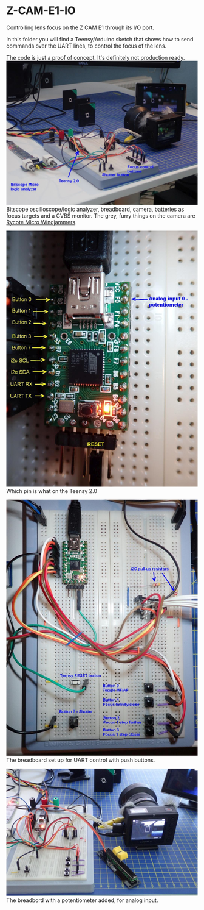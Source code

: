 # Z-CAM-E1-IO
Controlling lens focus on the Z CAM E1 through its I/O port.

In this folder you will find a Teensy/Arduino sketch that shows how to send commands over the UART lines, to control the focus of the lens.

The code is just a proof of concept. It's definitely not production ready.
![My test setup](Test_setup.jpg)
Bitscope oscilloscope/logic analyzer, breadboard, camera, batteries as focus targets and a CVBS monitor.
The grey, furry things on the camera are [Rycote Micro Windjammers](https://rycote.com/microphone-windshield-shock-mount/micro-windjammers/).

![Connections on the Teensy](Connections_Teensy.jpg)
Which pin is what on the Teensy 2.0

![The breadboard](Breadboard.jpg)
The breadboard set up for UART control with push buttons.

![The breadboard with analog input added](Focus_control_by_analog_input.jpg)
The breadbord with a potentiometer added, for analog input.



